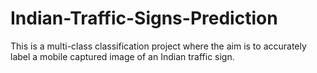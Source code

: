 # Indian-Traffic-Signs-Prediction
This is a multi-class classification project where the aim is to accurately label a mobile captured image of an Indian traffic sign.
